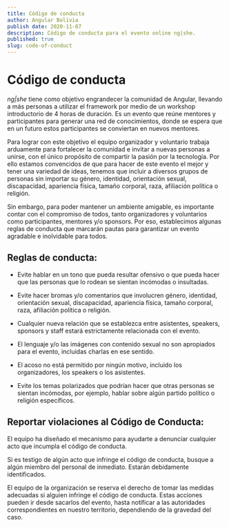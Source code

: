 ```yaml
---
title: Código de conducta
author: Angular Bolivia
publish date: 2020-11-07
description: Código de conducta para el evento online ng|she.
published: true
slug: code-of-conduct
---
```


# Código de conducta

*ng|she* tiene como objetivo engrandecer la comunidad de Angular, llevando a más personas a utilizar el framework por medio de un workshop introductorio de 4 horas de duración. Es un evento que reúne mentores y participantes para generar una red de conocimientos, donde se espera que en un futuro estos participantes se conviertan en nuevos mentores.

Para lograr con este objetivo el equipo organizador y voluntario trabaja arduamente para fortalecer la comunidad e invitar a nuevas personas a unirse, con el único propósito de compartir la pasión por la tecnología. Por ello estamos convencidos de que para hacer de este evento el mejor y tener una variedad de ideas, tenemos que incluir a diversos grupos de personas sin importar su género, identidad, orientación sexual, discapacidad, apariencia física, tamaño corporal, raza, afiliación política o religión.

Sin embargo, para poder mantener un ambiente amigable, es importante contar con el compromiso de todos, tanto organizadores y voluntarios como participantes, mentores y/o sponsors. Por eso, establecimos algunas reglas de conducta que marcarán pautas para garantizar un evento agradable e inolvidable para todos.

## Reglas de conducta:

* Evite hablar en un tono que pueda resultar ofensivo o que pueda hacer que las personas que lo rodean se sientan incómodas o insultadas.

* Evite hacer bromas y/o comentarios que involucren género, identidad, orientación sexual, discapacidad, apariencia física, tamaño corporal, raza, afiliación política o religión.

* Cualquier nueva relación que se establezca entre asistentes,  speakers, sponsors y staff estará estrictamente relacionada con el evento.

* El lenguaje y/o las imágenes con contenido sexual no son apropiados para el evento, incluidas charlas en ese sentido.

* El acoso no está permitido por ningún motivo, incluido los organizadores, los speakers o los asistentes.

* Evite los temas polarizados que podrían hacer que otras personas se sientan incómodas, por ejemplo, hablar sobre algún partido político o religión específicos.

## Reportar violaciones al Código de Conducta:

El equipo ha diseñado el mecanismo para ayudarte a denunciar cualquier acto que incumpla el código de conducta.

Si es testigo de algún acto que infringe el código de conducta, busque a algún miembro del personal de inmediato. Estarán debidamente identificados.

El equipo de la organización se reserva el derecho de tomar las medidas adecuadas si alguien infringe el código de conducta. Estas acciones pueden ir desde sacarlos del evento, hasta notificar a las autoridades correspondientes en nuestro territorio, dependiendo de la gravedad del caso.
